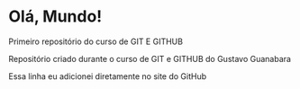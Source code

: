 # Olá, Mundo!
 Primeiro repositório do curso de GIT E GITHUB

Repositório criado durante o curso de GIT e GITHUB do Gustavo Guanabara

Essa linha eu adicionei diretamente  no site do GitHub
